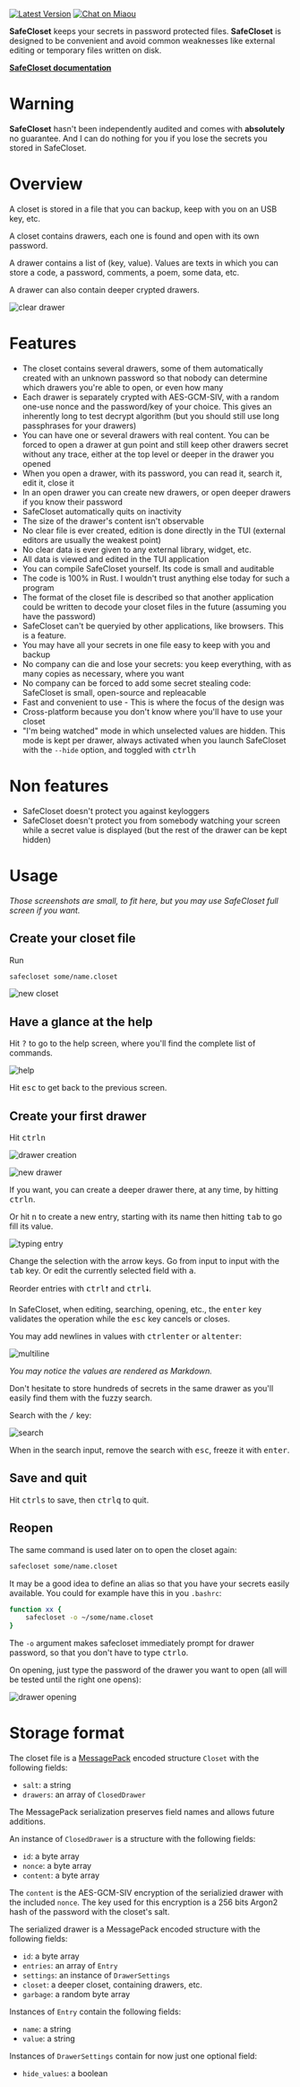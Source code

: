[![Latest Version][s1]][l1] [![Chat on Miaou][s2]][l2]

[s1]: https://img.shields.io/crates/v/safecloset.svg
[l1]: https://crates.io/crates/safecloset

[s2]: https://miaou.dystroy.org/static/shields/room.svg
[l2]: https://miaou.dystroy.org/3768?rust

**SafeCloset** keeps your secrets in password protected files.
**SafeCloset** is designed to be convenient and avoid common weaknesses like external editing or temporary files written on disk.


**[SafeCloset documentation](https://dystroy.org/safecloset)**

# Warning

**SafeCloset** hasn't been independently audited and comes with **absolutely** no guarantee.
And I can do nothing for you if you lose the secrets you stored in SafeCloset.

# Overview

A closet is stored in a file that you can backup, keep with you on an USB key, etc.

A closet contains drawers, each one is found and open with its own password.

A drawer contains a list of (key, value). Values are texts in which you can store a code, a password, comments, a poem, some data, etc.

A drawer can also contain deeper crypted drawers.

![clear drawer](doc/clear-drawer.png)

# Features

* The closet contains several drawers, some of them automatically created with an unknown password so that nobody can determine which drawers you're able to open, or even how many
* Each drawer is separately crypted with AES-GCM-SIV, with a random one-use nonce and the password/key of your choice. This gives an inherently long to test decrypt algorithm (but you should still use long passphrases for your drawers)
* You can have one or several drawers with real content. You can be forced to open a drawer at gun point and still keep other drawers secret without any trace, either at the top level or deeper in the drawer you opened
* When you open a drawer, with its password, you can read it, search it, edit it, close it
* In an open drawer you can create new drawers, or open deeper drawers if you know their password
* SafeCloset automatically quits on inactivity
* The size of the drawer's content isn't observable
* No clear file is ever created, edition is done directly in the TUI (external editors are usually the weakest point)
* No clear data is ever given to any external library, widget, etc.
* All data is viewed and edited in the TUI application
* You can compile SafeCloset yourself. Its code is small and auditable
* The code is 100% in Rust. I wouldn't trust anything else today for such a program
* The format of the closet file is described so that another application could be written to decode your closet files in the future (assuming you have the password)
* SafeCloset can't be queryied by other applications, like browsers. This is a feature.
* You may have all your secrets in one file easy to keep with you and backup
* No company can die and lose your secrets: you keep everything, with as many copies as necessary, where you want
* No company can be forced to add some secret stealing code: SafeCloset is small, open-source and repleacable
* Fast and convenient to use - This is where the focus of the design was
* Cross-platform because you don't know where you'll have to use your closet
* "I'm being watched" mode in which unselected values are hidden. This mode is kept per drawer, always activated when you launch SafeCloset with the `--hide` option, and toggled with <kbd>ctrl</kbd><kbd>h</kbd>

# Non features

* SafeCloset doesn't protect you against keyloggers
* SafeCloset doesn't protect you from somebody watching your screen while a secret value is displayed (but the rest of the drawer can be kept hidden)

# Usage

*Those screenshots are small, to fit here, but you may use SafeCloset full screen if you want.*

## Create your closet file

Run

```bash
safecloset some/name.closet
```

![new closet](doc/new-closet.png)

## Have a glance at the help

Hit <kbd>?</kbd> to go to the help screen, where you'll find the complete list of commands.

![help](doc/help.png)

Hit <kbd>esc</kbd> to get back to the previous screen.

## Create your first drawer

Hit <kbd>ctrl</kbd><kbd>n</kbd>

![drawer creation](doc/drawer-creation.png)

![new drawer](doc/new-drawer.png)

If you want, you can create a deeper drawer there, at any time, by hitting <kbd>ctrl</kbd><kbd>n</kbd>.

Or hit <kbd>n</kbd> to create a new entry, starting with its name then hitting <kbd>tab</kbd> to go fill its value.

![typing entry](doc/typing-entry.png)

Change the selection with the arrow keys.
Go from input to input with the <kbd>tab</kbd> key. Or edit the currently selected field with <kbd>a</kbd>.

Reorder entries with <kbd>ctrl</kbd><kbd>🠕</kbd> and <kbd>ctrl</kbd><kbd>🠗</kbd>.

In SafeCloset, when editing, searching, opening, etc., the <kbd>enter</kbd> key validates the operation while the <kbd>esc</kbd> key cancels or closes.

You may add newlines in values with <kbd>ctrl</kbd><kbd>enter</kbd> or <kbd>alt</kbd><kbd>enter</kbd>:

![multiline](doc/multiline.png)

*You may notice the values are rendered as Markdown.*

Don't hesitate to store hundreds of secrets in the same drawer as you'll easily find them with the fuzzy search.

Search with the <kbd>/</kbd> key:

![search](doc/search.png)

When in the search input, remove the search with <kbd>esc</kbd>, freeze it with <kbd>enter</kbd>.

## Save and quit

Hit <kbd>ctrl</kbd><kbd>s</kbd> to save, then <kbd>ctrl</kbd><kbd>q</kbd> to quit.

## Reopen

The same command is used later on to open the closet again:

```bash
safecloset some/name.closet
```

It may be a good idea to define an alias so that you have your secrets easily available.
You could for example have this in you `.bashrc`:

```bash
function xx {
	safecloset -o ~/some/name.closet
}
```

The `-o` argument makes safecloset immediately prompt for drawer password, so that you don't have to type <kbd>ctrl</kbd><kbd>o</kbd>.

On opening, just type the password of the drawer you want to open (all will be tested until the right one opens):

![drawer opening](doc/drawer-opening.png)

# Storage format

The closet file is a [MessagePack](https://msgpack.org/index.html) encoded structure `Closet` with the following fields:

* `salt`: a string
* `drawers`: an array of `ClosedDrawer`

The MessagePack serialization preserves field names and allows future additions.

An instance of `ClosedDrawer` is a structure with the following fields:

* `id`: a byte array
* `nonce`: a byte array
* `content`: a byte array

The `content` is the AES-GCM-SIV encryption of the serializied drawer with the included `nonce`.
The key used for this encryption is a 256 bits Argon2 hash of the password with the closet's salt.

The serialized drawer is a MessagePack encoded structure with the following fields:

* `id`: a byte array
* `entries`: an array of `Entry`
* `settings`: an instance of `DrawerSettings`
* `closet`: a deeper closet, containing drawers, etc.
* `garbage`: a random byte array

Instances of `Entry` contain the following fields:

* `name`: a string
* `value`: a string

Instances of `DrawerSettings` contain for now just one optional field:

* `hide_values`: a boolean
